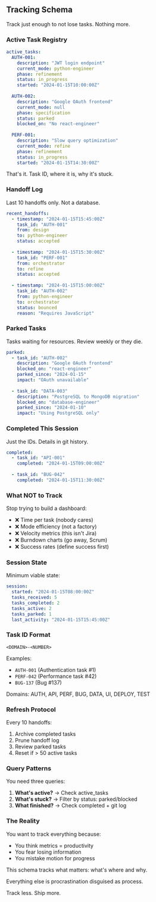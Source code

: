 ## Tracking Schema

Track just enough to not lose tasks. Nothing more.

### Active Task Registry

```yaml
active_tasks:
  AUTH-001:
    description: "JWT login endpoint"
    current_mode: python-engineer
    phase: refinement
    status: in_progress
    started: "2024-01-15T10:00:00Z"
    
  AUTH-002:
    description: "Google OAuth frontend"
    current_mode: null
    phase: specification
    status: parked
    blocked_on: "No react-engineer"
    
  PERF-001:
    description: "Slow query optimization"
    current_mode: refine
    phase: refinement
    status: in_progress
    started: "2024-01-15T14:30:00Z"
```

That's it. Task ID, where it is, why it's stuck.

### Handoff Log

Last 10 handoffs only. Not a database.

```yaml
recent_handoffs:
  - timestamp: "2024-01-15T15:45:00Z"
    task_id: "AUTH-001"
    from: design
    to: python-engineer
    status: accepted
    
  - timestamp: "2024-01-15T15:30:00Z"
    task_id: "PERF-001"
    from: orchestrator
    to: refine
    status: accepted
    
  - timestamp: "2024-01-15T15:00:00Z"
    task_id: "AUTH-002"
    from: python-engineer
    to: orchestrator
    status: bounced
    reason: "Requires JavaScript"
```

### Parked Tasks

Tasks waiting for resources. Review weekly or they die.

```yaml
parked:
  - task_id: "AUTH-002"
    description: "Google OAuth frontend"
    blocked_on: "react-engineer"
    parked_since: "2024-01-15"
    impact: "OAuth unavailable"
    
  - task_id: "DATA-003"
    description: "PostgreSQL to MongoDB migration"
    blocked_on: "database-engineer"
    parked_since: "2024-01-10"
    impact: "Using PostgreSQL only"
```

### Completed This Session

Just the IDs. Details in git history.

```yaml
completed:
  - task_id: "API-001"
    completed: "2024-01-15T09:00:00Z"
    
  - task_id: "BUG-042"
    completed: "2024-01-15T11:30:00Z"
```

### What NOT to Track

Stop trying to build a dashboard:

- ❌ Time per task (nobody cares)
- ❌ Mode efficiency (not a factory)
- ❌ Velocity metrics (this isn't Jira)
- ❌ Burndown charts (go away, Scrum)
- ❌ Success rates (define success first)

### Session State

Minimum viable state:

```yaml
session:
  started: "2024-01-15T08:00:00Z"
  tasks_received: 5
  tasks_completed: 2
  tasks_active: 2
  tasks_parked: 1
  last_activity: "2024-01-15T15:45:00Z"
```

### Task ID Format

```
<DOMAIN>-<NUMBER>
```

Examples:
- `AUTH-001` (Authentication task #1)
- `PERF-042` (Performance task #42)
- `BUG-137` (Bug #137)

Domains: AUTH, API, PERF, BUG, DATA, UI, DEPLOY, TEST

### Refresh Protocol

Every 10 handoffs:
1. Archive completed tasks
2. Prune handoff log
3. Review parked tasks
4. Reset if > 50 active tasks

### Query Patterns

You need three queries:

1. **What's active?** → Check active_tasks
2. **What's stuck?** → Filter by status: parked/blocked
3. **What finished?** → Check completed + git log

### The Reality

You want to track everything because:
- You think metrics = productivity
- You fear losing information
- You mistake motion for progress

This schema tracks what matters: what's where and why.

Everything else is procrastination disguised as process.

Track less. Ship more.
